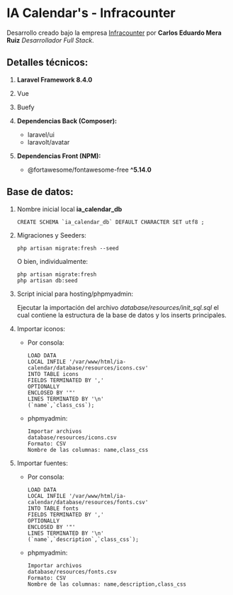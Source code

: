# IA Calendar's - Infracounter

Desarrollo creado bajo la empresa [Infracounter](https://infracounter.com) por **Carlos Eduardo Mera Ruiz** *Desarrollador Full Stack*.

## Detalles técnicos:
1. **Laravel Framework 8.4.0**
2. Vue
3. Buefy
4. **Dependencias Back (Composer):**
    - laravel/ui
    - laravolt/avatar

5. **Dependencias Front (NPM):**
    - @fortawesome/fontawesome-free **^5.14.0**

## Base de datos:
1. Nombre inicial local **ia_calendar_db**
    ```
    CREATE SCHEMA `ia_calendar_db` DEFAULT CHARACTER SET utf8 ;
    ```
2. Migraciones y Seeders:
    ```
    php artisan migrate:fresh --seed
    ```
    O bien, individualmente:
    ```
    php artisan migrate:fresh
    php artisan db:seed
    ```
3. Script inicial para hosting/phpmyadmin:

    Ejecutar la importación del archivo *database/resources/init_sql.sql* el cual contiene la estructura de la base de datos y los inserts principales.
4. Importar iconos:
    - Por consola:
        ```
        LOAD DATA
        LOCAL INFILE '/var/www/html/ia-calendar/database/resources/icons.csv'
        INTO TABLE icons
        FIELDS TERMINATED BY ','
        OPTIONALLY
        ENCLOSED BY '"'
        LINES TERMINATED BY '\n'
        (`name`,`class_css`);
        ```
    - phpmyadmin:
        ```
        Importar archivos
        database/resources/icons.csv
        Formato: CSV
        Nombre de las columnas: name,class_css
        ```
5. Importar fuentes:
    - Por consola:
        ```
        LOAD DATA
        LOCAL INFILE '/var/www/html/ia-calendar/database/resources/fonts.csv'
        INTO TABLE fonts
        FIELDS TERMINATED BY ','
        OPTIONALLY
        ENCLOSED BY '"'
        LINES TERMINATED BY '\n'
        (`name`,`description`,`class_css`);
        ```
    - phpmyadmin:
        ```
        Importar archivos
        database/resources/fonts.csv
        Formato: CSV
        Nombre de las columnas: name,description,class_css
        ```

